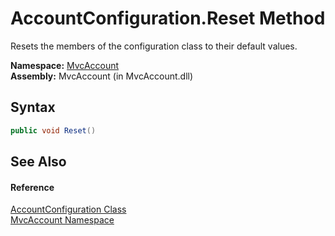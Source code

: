 AccountConfiguration.Reset Method
=================================
Resets the members of the configuration class to their default values.

**Namespace:** [MvcAccount][1]  
**Assembly:** MvcAccount (in MvcAccount.dll)

Syntax
------

```csharp
public void Reset()
```


See Also
--------

#### Reference
[AccountConfiguration Class][2]  
[MvcAccount Namespace][1]  

[1]: ../README.md
[2]: README.md